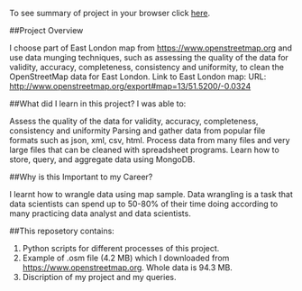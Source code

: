To see summary of project in your browser click [here](http://nbviewer.ipython.org/github/DariaAlekseeva/OpenStreetMap_Project_Udacity/blob/master/Mongo_Database.ipynb).  

##Project Overview

I choose part of East London map from https://www.openstreetmap.org and use data munging techniques, such as assessing the quality of the data for validity, accuracy, completeness, consistency and uniformity, to clean the OpenStreetMap data for East London.
Link to East London map: URL: http://www.openstreetmap.org/export#map=13/51.5200/-0.0324


##What did I learn in this project?
I was able to:

Assess the quality of the data for validity, accuracy, completeness, consistency and uniformity
Parsing and gather data from popular file formats such as json, xml, csv, html.
Process data from many files and very large files that can be cleaned with spreadsheet programs.
Learn how to store, query, and aggregate data using MongoDB.


##Why is this Important to my Career?

I learnt how to wrangle data using map sample.
Data wrangling is a task that data scientists can spend up to 50-80% of their time doing according to many practicing data analyst and data scientists.


##This reposetory contains:

1. Python scripts for different processes of this project.
2. Example of .osm file (4.2 MB) which I downloaded from https://www.openstreetmap.org. Whole data is 94.3 MB.
3. Discription of my project and my queries.
